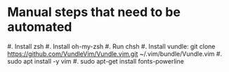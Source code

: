 Manual steps that need to be automated
=====

#. Install zsh
#. Install oh-my-zsh
#. Run chsh
#. Install vundle: git clone https://github.com/VundleVim/Vundle.vim.git ~/.vim/bundle/Vundle.vim
#. sudo apt install -y vim
#. sudo apt-get install fonts-powerline

